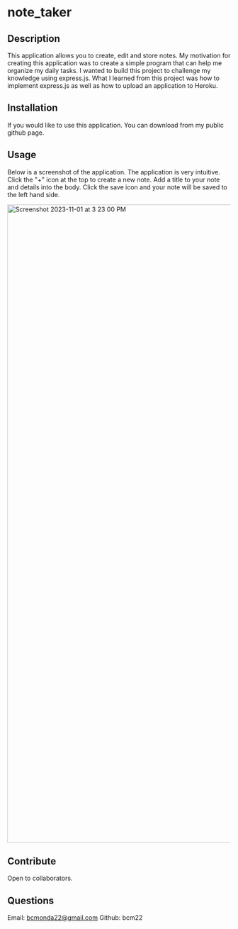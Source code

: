 # note_taker

## Description

This application allows you to create, edit and store notes. My motivation for creating this application was to create a simple program that can help me organize my daily tasks.
I wanted to build this project to challenge my knowledge using express.js. 
What I learned from this project was how to implement express.js as well as how to upload an application to Heroku.

## Installation

If you would like to use this application. You can download from my public github page.

##  Usage

Below is a screenshot of the application. The application is very intuitive. Click the "+" icon at the top to create a new note. Add a title to your note and details into the body. Click the save icon and your note will be saved to the left hand side.

<img width="1440" alt="Screenshot 2023-11-01 at 3 23 00 PM" src="https://github.com/bcm22/note_taker/assets/135455152/e80d8a7a-61ed-4c52-b974-2c4d04ba8894">

## Contribute

Open to collaborators.

## Questions

Email: bcmonda22@gmail.com
Github: bcm22
